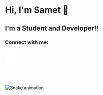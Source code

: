 # Hi, I'm Samet 👋 

## I'm a Student and Developer!!

### Connect with me:
[![website](./img/linkedin-dark.svg)](https://www.linkedin.com/in/samet-yilmaz-dev/)

<br />
<br />

![Snake animation](https://github.com/tywish-dev/tywish-dev/blob/manual-run-output/only-svg/github-contribution-grid-snake-dark.svg)
